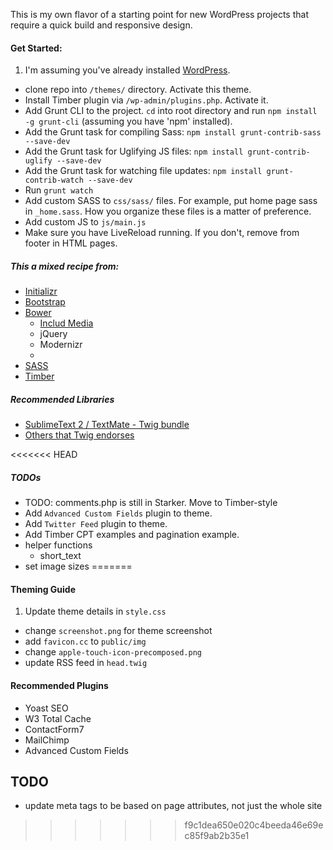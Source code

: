 This is my own flavor of a starting point for new WordPress projects that require a quick build and responsive design.


#### Get Started:
1. I'm assuming you've already installed [WordPress](https://wordpress.org/download/).
- clone repo into `/themes/` directory. Activate this theme.
- Install Timber plugin via `/wp-admin/plugins.php`. Activate it.
- Add Grunt CLI to the project. `cd` into root directory and run `npm install -g grunt-cli` (assuming you have 'npm' installed).
- Add the Grunt task for compiling Sass: `npm install grunt-contrib-sass --save-dev`
- Add the Grunt task for Uglifying JS files: `npm install grunt-contrib-uglify --save-dev`
- Add the Grunt task for watching file updates: `npm install grunt-contrib-watch --save-dev`
- Run `grunt watch`
- Add custom SASS to `css/sass/` files. For example, put home page sass in `_home.sass`. How you organize these files is a matter of preference.
- Add custom JS to `js/main.js`
- Make sure you have LiveReload running. If you don't, remove from footer in HTML pages.


##### This a mixed recipe from:
- [Initializr](http://www.initializr.com/)
- [Bootstrap](http://www.getbootstrap.com/)
- [Bower](https://bower.io)
    - [Includ Media](http://include-media.com/)
    - jQuery
    - Modernizr
    - 
- [SASS](http://sass-lang.com/)
- [Timber](http://upstatement.com/timber/)

##### Recommended Libraries
- [SublimeText 2 / TextMate - Twig bundle](https://github.com/Anomareh/PHP-Twig.tmbundle)
- [Others that Twig endorses](http://twig.sensiolabs.org/doc/templates.html#ides-integration)


<<<<<<< HEAD
##### TODOs
- TODO: comments.php is still in Starker. Move to Timber-style
- Add `Advanced Custom Fields` plugin to theme.
- Add `Twitter Feed` plugin to theme.
- Add Timber CPT examples and pagination example.
- helper functions
    + short_text
- set image sizes
=======
#### Theming Guide
1. Update theme details in `style.css`
- change `screenshot.png` for theme screenshot
- add `favicon.cc` to `public/img`
- change `apple-touch-icon-precomposed.png`
- update RSS feed in `head.twig`


#### Recommended Plugins
- Yoast SEO
- W3 Total Cache
- ContactForm7
- MailChimp
- Advanced Custom Fields


## TODO

- update meta tags to be based on page attributes, not just the whole site
>>>>>>> f9c1dea650e020c4beeda46e69ec85f9ab2b35e1
